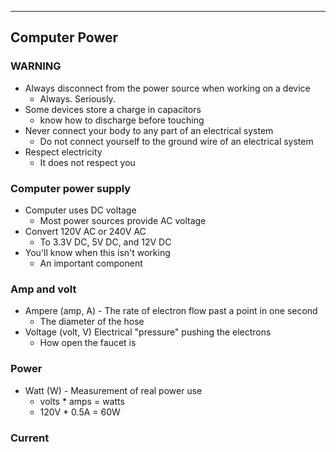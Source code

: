 
---

## Computer Power

### WARNING
- Always disconnect from the power source when working on a device
	- Always. Seriously.
- Some devices store a charge in capacitors
	- know how to discharge before touching
- Never connect your body to any part of an electrical system
	- Do not connect yourself to the ground wire of an electrical system
- Respect electricity
	- It does not respect you

### Computer power supply
- Computer uses DC voltage
	- Most power sources provide AC voltage
- Convert 120V AC or 240V AC
	- To 3.3V DC, 5V DC, and 12V DC
- You'll know when this isn't working
	- An important component

### Amp and volt
- Ampere (amp, A) - The rate of electron flow past a point in one second
	- The diameter of the hose
- Voltage (volt, V) Electrical "pressure" pushing the electrons
	- How open the faucet is

### Power
- Watt (W) - Measurement of real power use
	- volts * amps = watts
	- 120V * 0.5A = 60W

### Current
